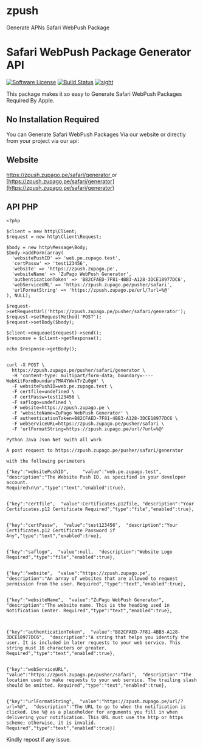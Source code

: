 # zpush
Generate APNs Safari WebPush Package

# Safari WebPush Package Generator API

[![Software License](https://img.shields.io/badge/license-MIT-brightgreen.svg?style=flat-square)](LICENSE.md)
[![Build Status](https://scrutinizer-ci.com/g/zupago/zpush/badges/build.png?b=master)](https://scrutinizer-ci.com/g/zupago/zpush/build-status/master)
[![sight](https://insight.sensiolabs.com/projects/30d57a0c-06db-45e4-97fc-2e164cbca54f/big.png)](https://insight.sensiolabs.com/projects/30d57a0c-06db-45e4-97fc-2e164cbca54f)

This package makes it so easy to Generate Safari WebPush Packages Required By Apple.

## No Installation Required

You can Generate Safari WebPush Packages Via our website or directly from your project via our api:

## Website

[ https://zpush.zupago.pe/safari/generator ](https://zpush.zupago.pe/safari/generator) or [https://zpush.zupago.pe/safari/generator](https://zpush.zupago.pe/safari/generator)


## API PHP
```
<?php

$client = new http\Client;
$request = new http\Client\Request;

$body = new http\Message\Body;
$body->addForm(array(
  'websitePushID' => 'web.pe.zupago.test',
  'certPassw' => 'test123456',
  'website' => 'https://zpush.zupago.pe',
  'websiteName' => 'ZuPago WebPush Generator',
  'authenticationToken' => 'B82CFAED-7F81-4BB3-A128-3DCE18977DC6',
  'webServiceURL' => 'https://zpush.zupago.pe/pusher/safari',
  'urlFormatString' => 'https://zpush.zupago.pe/url/?url=%@'
), NULL);

$request->setRequestUrl('https://zpush.zupago.pe/pusher/safari/generator');
$request->setRequestMethod('POST');
$request->setBody($body);

$client->enqueue($request)->send();
$response = $client->getResponse();

echo $response->getBody();


```

``` API Curl
curl -X POST \
  https://zpush.zupago.pe/pusher/safari/generator \
  -H 'content-type: multipart/form-data; boundary=----WebKitFormBoundary7MA4YWxkTrZu0gW' \
  -F websitePushID=web.pe.zupago.test \
  -F certfile=undefined \
  -F certPassw=test123456 \
  -F saflogo=undefined \
  -F website=https://zpush.zupago.pe \
  -F 'websiteName=ZuPago WebPush Generator' \
  -F authenticationToken=B82CFAED-7F81-4BB3-A128-3DCE18977DC6 \
  -F webServiceURL=https://zpush.zupago.pe/pusher/safari \
  -F 'urlFormatString=https://zpush.zupago.pe/url/?url=%@'
```

``` API Other methods
Python Java Json Net swith all work

A post request to https://zpush.zupago.pe/pusher/safari/generator

with the following perimeters

{"key":"websitePushID",     "value":"web.pe.zupago.test",       "description":"The Website Push ID, as specified in your developer account.
Required\n\n","type":"text","enabled":true},


{"key":"certfile",  "value":Certificates.p12file, "description":"Your Certificates.p12 Certificate Required","type":"file","enabled":true},


{"key":"certPassw",  "value":"test123456",  "description":"Your Certificates.p12 Certificate Password if Any","type":"text","enabled":true},


{"key":"saflogo",  "value":null,  "description":"Website Logo Required","type":"file","enabled":true},


{"key":"website",  "value":"https://zpush.zupago.pe",  "description":"An array of websites that are allowed to request permission from the user. Required","type":"text","enabled":true},


{"key":"websiteName",  "value":"ZuPago WebPush Generator", "description":"The website name. This is the heading used in Notification Center. Required","type":"text","enabled":true},



{"key":"authenticationToken",  "value":"B82CFAED-7F81-4BB3-A128-3DCE18977DC6",  "description":"A string that helps you identify the user. It is included in later requests to your web service. This string must 16 characters or greater. Required","type":"text","enabled":true},


{"key":"webServiceURL",  "value":"https://zpush.zupago.pe/pusher/safari",  "description":"The location used to make requests to your web service. The trailing slash should be omitted. Required","type":"text","enabled":true},


{"key":"urlFormatString",  "value":"https://zpush.zupago.pe/url/?url=%@",  "description":"The URL to go to when the notification is clicked. Use %@ as a placeholder for arguments you fill in when delivering your notification. This URL must use the http or https scheme; otherwise, it is invalid. Required","type":"text","enabled":true}]

```

Kindly repost if any issue.

